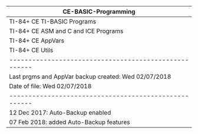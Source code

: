 | CE-BASIC-Programming |
|---|
| TI-84+ CE TI-BASIC Programs 
| TI-84+ CE ASM and C and ICE Programs 
| TI-84+ CE AppVars 
| TI-84+ CE Utils 
|----------------------------------------------------- 
| Last prgms and AppVar backup created: Wed 02/07/2018 
| Date of file: Wed 02/07/2018 
|----------------------------------------------------- 
| 12 Dec 2017: Auto-Backup enabled 
| 07 Feb 2018: added Auto-Backup features 
